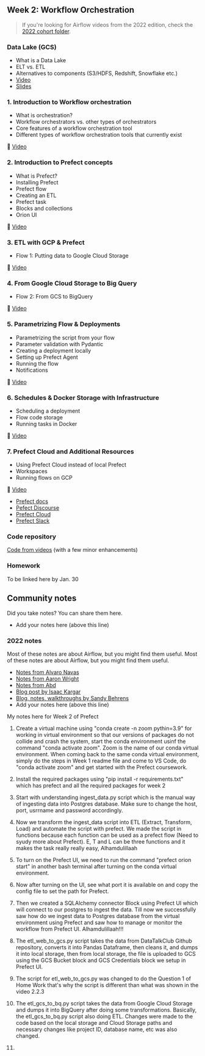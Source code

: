 ## Week 2: Workflow Orchestration

> If you're looking for Airflow videos from the 2022 edition,
> check the [2022 cohort folder](../cohorts/2022/week_2_data_ingestion/).


### Data Lake (GCS)

* What is a Data Lake
* ELT vs. ETL
* Alternatives to components (S3/HDFS, Redshift, Snowflake etc.)
* [Video](https://www.youtube.com/watch?v=W3Zm6rjOq70&list=PL3MmuxUbc_hJed7dXYoJw8DoCuVHhGEQb)
* [Slides](https://docs.google.com/presentation/d/1RkH-YhBz2apIjYZAxUz2Uks4Pt51-fVWVN9CcH9ckyY/edit?usp=sharing)


### 1. Introduction to Workflow orchestration

* What is orchestration?
* Workflow orchestrators vs. other types of orchestrators
* Core features of a workflow orchestration tool
* Different types of workflow orchestration tools that currently exist 

:movie_camera: [Video](https://www.youtube.com/watch?v=8oLs6pzHp68&list=PL3MmuxUbc_hJed7dXYoJw8DoCuVHhGEQb&index=16)


### 2. Introduction to Prefect concepts

* What is Prefect?
* Installing Prefect
* Prefect flow
* Creating an ETL
* Prefect task
* Blocks and collections
* Orion UI 

:movie_camera: [Video](https://www.youtube.com/watch?v=jAwRCyGLKOY&list=PL3MmuxUbc_hJed7dXYoJw8DoCuVHhGEQb&index=17)

### 3. ETL with GCP & Prefect

* Flow 1: Putting data to Google Cloud Storage 

:movie_camera: [Video](https://www.youtube.com/watch?v=W-rMz_2GwqQ&list=PL3MmuxUbc_hJed7dXYoJw8DoCuVHhGEQb&index=18)


### 4. From Google Cloud Storage to Big Query

* Flow 2: From GCS to BigQuery

:movie_camera: [Video](https://www.youtube.com/watch?v=Cx5jt-V5sgE&list=PL3MmuxUbc_hJed7dXYoJw8DoCuVHhGEQb&index=19)

### 5. Parametrizing Flow & Deployments 

* Parametrizing the script from your flow
* Parameter validation with Pydantic
* Creating a deployment locally
* Setting up Prefect Agent
* Running the flow
* Notifications

:movie_camera: [Video](https://www.youtube.com/watch?v=QrDxPjX10iw&list=PL3MmuxUbc_hJed7dXYoJw8DoCuVHhGEQb&index=20)

### 6. Schedules & Docker Storage with Infrastructure

* Scheduling a deployment
* Flow code storage
* Running tasks in Docker

:movie_camera: [Video](https://www.youtube.com/watch?v=psNSzqTsi-s&list=PL3MmuxUbc_hJed7dXYoJw8DoCuVHhGEQb&index=21)

### 7. Prefect Cloud and Additional Resources 


* Using Prefect Cloud instead of local Prefect
* Workspaces
* Running flows on GCP

:movie_camera: [Video](https://www.youtube.com/watch?v=gGC23ZK7lr8&list=PL3MmuxUbc_hJed7dXYoJw8DoCuVHhGEQb&index=22)

* [Prefect docs](https://docs.prefect.io/)
* [Pefect Discourse](https://discourse.prefect.io/)
* [Prefect Cloud](https://app.prefect.cloud/)
* [Prefect Slack](https://prefect-community.slack.com)

### Code repository

[Code from videos](https://github.com/discdiver/prefect-zoomcamp) (with a few minor enhancements)

### Homework 

To be linked here by Jan. 30


## Community notes

Did you take notes? You can share them here.

* Add your notes here (above this line)


### 2022 notes 

Most of these notes are about Airflow, but you might find them useful.
Most of these notes are about Airflow, but you might find them useful.

* [Notes from Alvaro Navas](https://github.com/ziritrion/dataeng-zoomcamp/blob/main/notes/2_data_ingestion.md)
* [Notes from Aaron Wright](https://github.com/ABZ-Aaron/DataEngineerZoomCamp/blob/master/week_2_data_ingestion/README.md)
* [Notes from Abd](https://itnadigital.notion.site/Week-2-Data-Ingestion-ec2d0d36c0664bc4b8be6a554b2765fd)
* [Blog post by Isaac Kargar](https://kargarisaac.github.io/blog/data%20engineering/jupyter/2022/01/25/data-engineering-w2.html)
* [Blog, notes, walkthroughs by Sandy Behrens](https://learningdataengineering540969211.wordpress.com/2022/01/30/week-2-de-zoomcamp-2-3-2-ingesting-data-to-gcp-with-airflow/)
* Add your notes here (above this line)


My notes here for Week 2 of Prefect

1. Create a virtual machine using "conda create -n zoom pythin=3.9" for working in virtual environment so that our versions of packages do not collide and crash the system, start the conda environment usinf the command "conda activate zoom". Zoom is the name of our conda virtual environment. When coming back to the same conda virtual environment, simply do the steps in Week 1 readme file and come to VS Code, do "conda activate zoom" and get started with the Prefect coursework.

2. Install the required packages using "pip install -r requirements.txt" which has prefect and all the required packages for week 2

3. Start with understanding ingest_data.py script which is the manual way of ingesting data into Postgres database. Make sure to change the host, port, usrrname and password accordingly.

4. Now we transform the ingest_data script into ETL (Extract, Transform, Load) and automate the script with prefect. We made the script in functions because each function can be used as a prefect flow (Need to syudy more about Prefect). E, T and L can be three functions and it makes the task really really easy, Alhamdulillaah

5. To turn on the Prefect UI, we need to run the command "prefect orion start" in another bash terminal after turning on the conda virtual environment.

6. Now after turning on the UI, see what port it is available on and copy the config file to set the path for Prefect.

7. Then we created a SQLAlchemy connector Block using Prefect UI which will connect to our postgres to ingest the data. Till now we successfully saw how do we ingest data to Postgres database from the virtual environment using Prefect and saw how to manage or monitor the workflow from Prefect UI. Alhamdulillaah!!! 

8. The etl_web_to_gcs.py script takes the data from DataTalkClub Github repository, converts it into Pandas Dataframe, then cleans it, and dumps it into local storage, then from local storage, the file is uploaded to GCS using the GCS Bucket block and GCS Credentials block we setup in Prefect UI.

9. The script for etl_web_to_gcs.py was changed to do the Question 1 of Home Work that's why the script is different than what was shown in the video 2.2.3

10. The etl_gcs_to_bq.py script takes the data from Google Cloud Storage and dumps it into BigQuery after doing some transformations. Basically, the etl_gcs_to_bq.py script also doing ETL. Changes were made to the code based on the local storage and Cloud Storage paths and necessary changes like project ID, database name, etc was also changed.

11. 